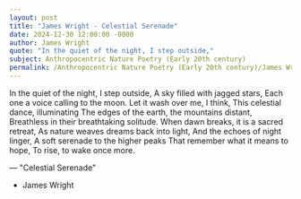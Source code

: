 ```yaml
---
layout: post
title: "James Wright - Celestial Serenade"
date: 2024-12-30 12:00:00 -0000
author: James Wright
quote: "In the quiet of the night, I step outside,"
subject: Anthropocentric Nature Poetry (Early 20th century)
permalink: /Anthropocentric Nature Poetry (Early 20th century)/James Wright/James Wright - Celestial Serenade
---
```


In the quiet of the night, I step outside,
A sky filled with jagged stars,
Each one a voice calling to the moon.
Let it wash over me, I think,
This celestial dance, illuminating
The edges of the earth, the mountains distant,
Breathless in their breathtaking solitude.
When dawn breaks, it is a sacred retreat,
As nature weaves dreams back into light,
And the echoes of night linger,
A soft serenade to the higher peaks
That remember what it means to hope,
To rise, to wake once more.

— "Celestial Serenade"

- James Wright
